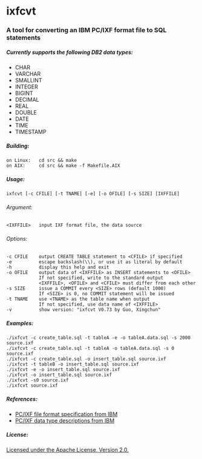 # ixfcvt

### A tool for converting an IBM PC/IXF format file to SQL statements

##### Currently supports the following DB2 data types:
- CHAR
- VARCHAR
- SMALLINT
- INTEGER
- BIGINT
- DECIMAL
- REAL
- DOUBLE
- DATE
- TIME
- TIMESTAMP

##### Building:
    on Linux:   cd src && make
    on AIX:     cd src && make -f Makefile.AIX

##### Usage:
    ixfcvt [-c CFILE] [-t TNAME] [-e] [-o OFILE] [-s SIZE] [IXFFILE]
###### Argument:
    <IXFFILE>   input IXF format file, the data source
###### Options:
    -c CFILE    output CREATE TABLE statement to <CFILE> if specified
    -e          escape backslash(\\), or use it as literal by default
    -h          display this help and exit
    -o OFILE    output data of <IXFFILE> as INSERT statements to <OFILE>
                If not specified, write to the standard output
                <IXFFILE>, <OFILE> and <CFILE> must differ from each other
    -s SIZE     issue a COMMIT every <SIZE> rows (default 1000)
                If <SIZE> is 0, no COMMIT statement will be issued
    -t TNAME    use <TNAME> as the table name when output
                If not specified, use data name of <IXFFILE>
    -v          show version: "ixfcvt V0.73 by Guo, Xingchun"

##### Examples:
    ./ixfcvt -c create_table.sql -t tableA -e -o tableA.data.sql -s 2000 source.ixf
    ./ixfcvt -c create_table.sql -t tableA -o tableA.data.sql -s 0 source.ixf
    ./ixfcvt -c create_table.sql -o insert_table.sql source.ixf
    ./ixfcvt -t tableB -o insert_table.sql source.ixf
    ./ixfcvt -e -o insert_table.sql source.ixf
    ./ixfcvt -o insert_table.sql source.ixf
    ./ixfcvt -s0 source.ixf
    ./ixfcvt source.ixf

##### References:
- [PC/IXF file format specification from IBM](https://www-01.ibm.com/support/knowledgecenter/api/content/SSEPGG_10.5.0/com.ibm.db2.luw.admin.dm.doc/doc/r0004668.html)
- [PC/IXF data type descriptions from
IBM](https://www-01.ibm.com/support/knowledgecenter/api/content/SSEPGG_10.5.0/com.ibm.db2.luw.admin.dm.doc/doc/r0008742.html)

#####  License:
[Licensed under the Apache License, Version 2.0.](http://www.apache.org/licenses/LICENSE-2.0)

